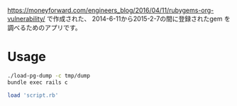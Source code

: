 https://moneyforward.com/engineers_blog/2016/04/11/rubygems-org-vulnerability/
で作成された、 2014-6-11から2015-2-7の間に登録されたgem を調べるためのアプリです。

# Usage

```sh
./load-pg-dump -c tmp/dump
bundle exec rails c
```

```ruby
load 'script.rb'
```
